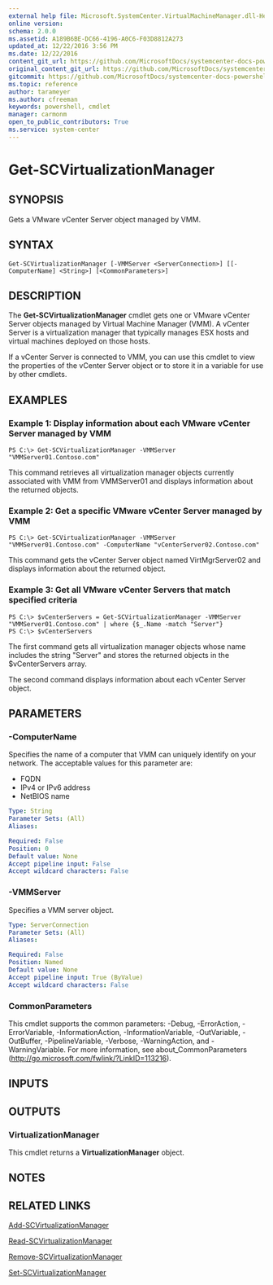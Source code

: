 ```yaml
---
external help file: Microsoft.SystemCenter.VirtualMachineManager.dll-Help.xml
online version: 
schema: 2.0.0
ms.assetid: A189B6BE-DC66-4196-A0C6-F03D8812A273
updated_at: 12/22/2016 3:56 PM
ms.date: 12/22/2016
content_git_url: https://github.com/MicrosoftDocs/systemcenter-docs-powershell/blob/master/systemcenter-cmdlets/SystemCenter2016/VirtualMachineManager/vlatest/Get-SCVirtualizationManager.md
original_content_git_url: https://github.com/MicrosoftDocs/systemcenter-docs-powershell/blob/master/systemcenter-cmdlets/SystemCenter2016/VirtualMachineManager/vlatest/Get-SCVirtualizationManager.md
gitcommit: https://github.com/MicrosoftDocs/systemcenter-docs-powershell/blob/96e5647587661652225fbdd2c797cd4d59d542bc/systemcenter-cmdlets/SystemCenter2016/VirtualMachineManager/vlatest/Get-SCVirtualizationManager.md
ms.topic: reference
author: tarameyer
ms.author: cfreeman
keywords: powershell, cmdlet
manager: carmonm
open_to_public_contributors: True
ms.service: system-center
---
```


# Get-SCVirtualizationManager

## SYNOPSIS
Gets a VMware vCenter Server object managed by VMM.

## SYNTAX

```
Get-SCVirtualizationManager [-VMMServer <ServerConnection>] [[-ComputerName] <String>] [<CommonParameters>]
```

## DESCRIPTION
The **Get-SCVirtualizationManager** cmdlet gets one or VMware vCenter Server objects managed by Virtual Machine Manager (VMM).
A vCenter Server is a virtualization manager that typically manages ESX hosts and virtual machines deployed on those hosts.

If a vCenter Server is connected to VMM, you can use this cmdlet to view the properties of the vCenter Server object or to store it in a variable for use by other cmdlets.

## EXAMPLES

### Example 1: Display information about each VMware vCenter Server managed by VMM
```
PS C:\> Get-SCVirtualizationManager -VMMServer "VMMServer01.Contoso.com"
```

This command retrieves all virtualization manager objects currently associated with VMM from VMMServer01 and displays information about the returned objects.

### Example 2: Get a specific VMware vCenter Server managed by VMM
```
PS C:\> Get-SCVirtualizationManager -VMMServer "VMMServer01.Contoso.com" -ComputerName "vCenterServer02.Contoso.com"
```

This command gets the vCenter Server object named VirtMgrServer02 and displays information about the returned object.

### Example 3: Get all VMware vCenter Servers that match specified criteria
```
PS C:\> $vCenterServers = Get-SCVirtualizationManager -VMMServer "VMMServer01.Contoso.com" | where {$_.Name -match "Server"}
PS C:\> $vCenterServers
```

The first command gets all virtualization manager objects whose name includes the string "Server" and stores the returned objects in the $vCenterServers array.

The second command displays information about each vCenter Server object.

## PARAMETERS

### -ComputerName
Specifies the name of a computer that VMM can uniquely identify on your network.
The acceptable values for this parameter are:

- FQDN
- IPv4 or IPv6 address
- NetBIOS name

```yaml
Type: String
Parameter Sets: (All)
Aliases: 

Required: False
Position: 0
Default value: None
Accept pipeline input: False
Accept wildcard characters: False
```

### -VMMServer
Specifies a VMM server object.

```yaml
Type: ServerConnection
Parameter Sets: (All)
Aliases: 

Required: False
Position: Named
Default value: None
Accept pipeline input: True (ByValue)
Accept wildcard characters: False
```

### CommonParameters
This cmdlet supports the common parameters: -Debug, -ErrorAction, -ErrorVariable, -InformationAction, -InformationVariable, -OutVariable, -OutBuffer, -PipelineVariable, -Verbose, -WarningAction, and -WarningVariable. For more information, see about_CommonParameters (http://go.microsoft.com/fwlink/?LinkID=113216).

## INPUTS

## OUTPUTS

### VirtualizationManager
This cmdlet returns a **VirtualizationManager** object.

## NOTES

## RELATED LINKS

[Add-SCVirtualizationManager](xref:SystemCenter2016/VirtualMachineManager/vlatest/Add-SCVirtualizationManager.md)

[Read-SCVirtualizationManager](xref:SystemCenter2016/VirtualMachineManager/vlatest/Read-SCVirtualizationManager.md)

[Remove-SCVirtualizationManager](xref:SystemCenter2016/VirtualMachineManager/vlatest/Remove-SCVirtualizationManager.md)

[Set-SCVirtualizationManager](xref:SystemCenter2016/VirtualMachineManager/vlatest/Set-SCVirtualizationManager.md)

